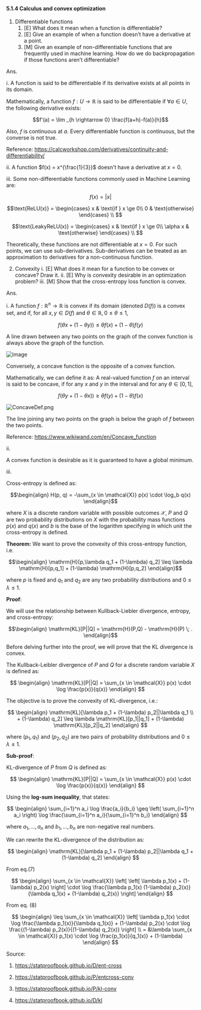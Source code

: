 

#### 5.1.4 Calculus and convex optimization

1. Differentiable functions
    1. [E] What does it mean when a function is differentiable?
    2. [E] Give an example of when a function doesn’t have a derivative at a point.
    3. [M] Give an example of non-differentiable functions that are frequently used in machine learning. How do we do backpropagation if those functions aren’t differentiable?
  
 Ans. 

i. A function is said to be differentiable if its derivative exists at all points in its domain.

Mathematically, a function $f: U \rightarrow \mathbb{R}$ is said to be differentiable if $\forall a \in U$, the following derivative exists:

$$f'(a) = \lim _{h \rightarrow 0} \frac{f(a+h)-f(a)}{h}$$

Also, $f$ is continuous at $a$. Every differentiable function is continuous, but the converse is not true.

Reference: https://calcworkshop.com/derivatives/continuity-and-differentiability/


ii. A function $f(x) = x^{\frac{1}{3}}$ doesn't have a derivative at  $x= 0$.

iii. Some non-differentiable functions commonly used in Machine Learning are:

$$f(x) = |x|$$

$$\text{ReLU(x)} = \begin{cases}
                    x & \text{if } x \ge 0\\
                    0 & \text{otherwise}
                    \end{cases} \\ $$

$$\text{LeakyReLU(x)} = \begin{cases}
                    x & \text{if } x \ge 0\\
                    \alpha x & \text{otherwise}
                    \end{cases} \\ $$

Theoretically, these functions are not differentiable at $x = 0$. For such points, we can use sub-derivatives. Sub-derivatives can be treated as an approximation to derivatives for a non-continuous function.

2.  Convexity
    i.  [E] What does it mean for a function to be convex or concave? Draw it.
    ii.  [E] Why is convexity desirable in an optimization problem?
   iii.  [M] Show that the cross-entropy loss function is convex.

Ans. 

i. A function $f: \mathbb{R}^n \to \mathbb{R}$ is convex if its domain (denoted $D(f)$) is a convex set, and if, for all $x, y \in D(f)$ and $\theta \in \mathbb{R}, 0 \leq \theta \leq 1,$

$$f(\theta x + (1 - \theta y)) \leq \theta f(x) + (1 - \theta) f(y)$$

A line drawn between any two points on the graph of the convex function is always above the graph of the function.

![image](https://github.com/Anirudh257/Solutions-to-Machine-Learning-Interviews-Book-By-Chip-Huyen/assets/16001446/6ae56b39-5381-4bad-a371-7b4ac39ec779)

Conversely, a concave function is the opposite of a convex function.

Mathematically, we can define it as: 
A real-valued function $f$ on an interval is said to be concave, if for any $x$ and $y$ in the interval and for any $\theta \in [0, 1],$

$$f(\theta y + (1 - \theta x)) \geq \theta f(y) + (1 - \theta) f(x)$$

![ConcaveDef.png](https://upload.wikimedia.org/wikipedia/commons/7/73/ConcaveDef.png)

The line joining any two points on the graph is below the graph of $f$ between the two points.

Reference: https://www.wikiwand.com/en/Concave_function

ii. 

A convex function is desirable as it is guaranteed to have a global minimum.

iii.

Cross-entropy is defined as: 

$$\begin{align}
H(p, q) =  -\sum_{x \in \mathcal{X}} p(x) \cdot \log_b q(x)
\end{align}$$ 
 
 where $X$ is a discrete random variable with possible outcomes $\mathcal{X}$, $P$ and $Q$ are two probability distributions on $X$ with the probability mass functions $p(x)$ and $q(x)$ and $b$ is the base of the logarithm specifying in which unit the cross-entropy is defined.

**Theorem:** We want to prove the convexity of this cross-entropy function, i.e.

$$\begin{align}
\mathrm{H}[p,\lambda q_1 + (1-\lambda) q_2] \leq \lambda \mathrm{H}[p,q_1] + (1-\lambda) \mathrm{H}[p,q_2]
\end{align}$$

where $p$ is fixed and $q_1$ and $q_2$ are any two probability distributions and $0 \leq\lambda\leq1$.

**Proof**: 

We will use the relationship between Kullback-Liebler divergence, entropy, and cross-entropy:

$$\begin{align}
\mathrm{KL}[P||Q] = \mathrm{H}(P,Q) - \mathrm{H}(P) \; .
\end{align}$$

Before delving further into the proof, we will prove that the KL divergence is convex.

The Kullback-Leibler divergence of $P$ and $Q$ for a discrete random variable $X$ is defined as:

$$
\begin{align}
\mathrm{KL}[P||Q] = \sum_{x \in \mathcal{X}} p(x) \cdot \log \frac{p(x)}{q(x)}
\end{align}
$$

The objective is to prove the convexity of KL-divergence, i.e.:

$$
\begin{align}
\mathrm{KL}[\lambda p_1 + (1-\lambda) p_2||\lambda q_1 \\ + (1-\lambda) q_2] \leq \lambda \mathrm{KL}[p_1||q_1] + (1-\lambda) \mathrm{KL}[p_2||q_2]
\end{align}
$$

where $(p_1, q_1)$ and $(p_2, q_2)$ are two pairs of probability distributions and $0 \leq \lambda \leq 1$.

**Sub-proof**:

KL-divergence of $P$ from $Q$ is defined as:

$$
\begin{align}
\mathrm{KL}[P||Q] = \sum_{x \in \mathcal{X}} p(x) \cdot \log \frac{p(x)}{q(x)}
\end{align}
$$

Using the **log-sum inequality**, that states:

$$
\begin{align}
\sum_{i=1}^n a_i \log \frac{a_i}{b_i} \geq \left( \sum_{i=1}^n a_i \right) \log \frac{\sum_{i=1}^n a_i}{\sum_{i=1}^n b_i}
\end{align}
$$

where $a_1, \ldots, a_n$ and $b_1, \ldots, b_n$ are non-negative real numbers.

We can rewrite the KL-divergence of the distribution as:

$$
\begin{align}
\mathrm{KL}[\lambda p_1 + (1-\lambda) p_2||\lambda q_1 + (1-\lambda) q_2] 
\end{align}
$$

From eq.(7)

$$
\begin{align}
\sum_{x \in \mathcal{X}} \left[ \left[ \lambda p_1(x) + 
 (1-\lambda) p_2(x) \right] \cdot \log \frac{\lambda p_1(x)  (1-\lambda) p_2(x)}{\lambda q_1(x) + (1-\lambda) q_2(x)} \right] 
\end{align}
$$

From eq. (8)

$$
\begin{align}
\leq \sum_{x \in \mathcal{X}} \left[ \lambda p_1(x) \cdot \log \frac{\lambda p_1(x)}{\lambda q_1(x)} + (1-\lambda) p_2(x) \cdot \log \frac{(1-\lambda) p_2(x)}{(1-\lambda) q_2(x)} \right] \\
= &\lambda \sum_{x \in \mathcal{X}} p_1(x) \cdot \log \frac{p_1(x)}{q_1(x)} + (1-\lambda)
\end{align}
$$

Source:

1) https://statproofbook.github.io/D/ent-cross

2) https://statproofbook.github.io/P/entcross-conv

3) https://statproofbook.github.io/P/kl-conv

4) https://statproofbook.github.io/D/kl
 
